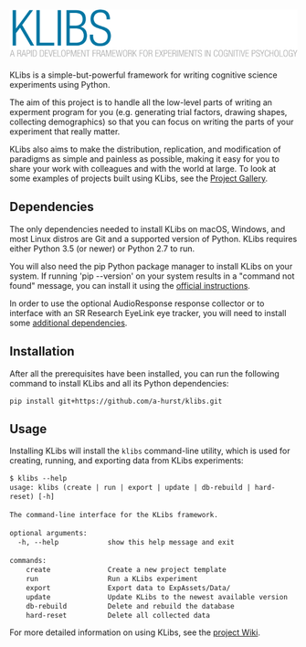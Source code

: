 ## ![KLibs logo](https://github.com/a-hurst/klibs/raw/testing/klibs/resources/splash.png)

KLibs is a simple-but-powerful framework for writing cognitive science experiments using Python.

The aim of this project is to handle all the low-level parts of writing an experment program for you (e.g. generating trial factors, drawing shapes, collecting demographics) so that you can focus on writing the parts of your experiment that really matter. 

KLibs also aims to make the distribution, replication, and modification of paradigms as simple and painless as possible, making it easy for you to share your work with colleagues and with the world at large. To look at some examples of projects built using KLibs, see the [Project Gallery](https://github.com/a-hurst/klibs/wiki/KLibs-Project-Gallery).


## Dependencies

The only dependencies needed to install KLibs on macOS, Windows, and most Linux distros are Git and a supported version of Python. KLibs requires either Python 3.5 (or newer) or Python 2.7 to run.

You will also need the pip Python package manager to install KLibs on your system. If running 'pip --version' on your system results in a "command not found" message, you can install it using the [official instructions](https://pip.pypa.io/en/stable/installing/#installing-with-get-pip-py).

In order to use the optional AudioResponse response collector or to interface with an SR Research EyeLink eye tracker, you will need to install some [additional dependencies](https://github.com/a-hurst/klibs/wiki/Installing-Optional-Dependencies).


## Installation

After all the prerequisites have been installed, you can run the following command to install KLibs and all its Python dependencies:

```
pip install git+https://github.com/a-hurst/klibs.git
```


## Usage

Installing KLibs will install the `klibs` command-line utility, which is used for creating, running, and exporting data from KLibs experiments:

```
$ klibs --help
usage: klibs (create | run | export | update | db-rebuild | hard-reset) [-h]

The command-line interface for the KLibs framework.

optional arguments:
  -h, --help            show this help message and exit

commands:
    create              Create a new project template
    run                 Run a KLibs experiment
    export              Export data to ExpAssets/Data/
    update              Update KLibs to the newest available version
    db-rebuild          Delete and rebuild the database
    hard-reset          Delete all collected data
```

For more detailed information on using KLibs, see the [project Wiki](https://github.com/a-hurst/klibs/wiki).
